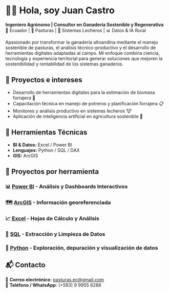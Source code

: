# 👨‍🌾 Hola, soy Juan Castro

**Ingeniero Agrónomo | Consultor en Ganadería Sostenible y Regenerativa**  
📍 Ecuador | 🌱 Pasturas | 🐄 Sistemas Lecheros | 📊 Datos & IA Rural

Apasionado por transformar la ganadería altoandina mediante el manejo sostenible de pasturas, el análisis técnico-productivo y el desarrollo de herramientas digitales adaptadas al campo. Mi enfoque combina ciencia, tecnología y experiencia territorial para generar soluciones que mejoren la sostenibilidad y rentabilidad de los sistemas ganaderos.

## 🚀 Proyectos e intereses

- Desarrollo de herramientas digitales para la estimación de biomasa forrajera 🌾  
- Capacitación técnica en manejo de potreros y planificación forrajera 📋  
- Monitoreo y análisis productivo en sistemas lecheros 🐮  
- Aplicación de inteligencia artificial en agricultura sostenible 🤖

## 🧰 Herramientas Técnicas

- **BI & Datos:** Excel / Power BI
- **Lenguajes:** Python / SQL / DAX
- **GIS:** ArcGIS

## 📁 Proyectos por herramienta

### 📊 **[Power BI](#)** - Análisis y Dashboards Interactivos
### 🗺️ **[ArcGIS](#)** - Información georeferenciada
### 📈 **[Excel](#)** - Hojas de Cálculo y Análisis
### 🧮 **[SQL](#)** - Extracción y Limpieza de Datos
### 🐍 **[Python](#)** - Exploración, depuración y visualización de datos

## 📬 Contacto

📧 **Correo electrónico**: [pasturas.ec@gmail.com](mailto:pasturas.ec@gmail.com)  
📱 **Teléfono / WhatsApp**: (+593) 9 9955 6288
